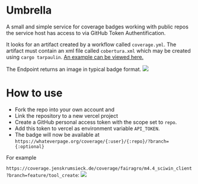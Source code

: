 # Umbrella

A small and simple service for coverage badges working with public repos the service host has access to via GitHub Token Authentification.

It looks for an artifact created by a workflow called `coverage.yml`. The artifact must contain an xml file called `cobertura.xml` which may be created using `cargo tarpaulin`. [An example can be viewed here.](https://github.com/fairagro/m4.4_sciwin_client/blob/main/.github/workflows/coverage.yml)

The Endpoint returns an image in typical badge format. ![](https://coverage.jenskrumsieck.de/coverage/fairagro/m4.4_sciwin_client)

# How to use
+ Fork the repo into your own account and 
+ Link the repository to a new vercel project
+ Create a GitHub personal access token with the scope set to `repo`. 
+ Add this token to vercel as environment variable `API_TOKEN`. 
+ The badge will now be available at `https://whateverpage.org/coverage/{:user}/{:repo}/?branch={:optional}`

For example 

`https://coverage.jenskrumsieck.de/coverage/fairagro/m4.4_sciwin_client?branch=feature/tool_create`: ![](https://coverage.jenskrumsieck.de/coverage/fairagro/m4.4_sciwin_client?branch=feature/tool_create)
